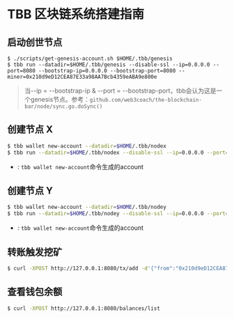 # TBB 区块链系统搭建指南

## 启动创世节点

```
$ ./scripts/get-genesis-account.sh $HOME/.tbb/genesis
$ tbb run --datadir=$HOME/.tbb/genesis --disable-ssl --ip=0.0.0.0 --port=8080 --bootstrap-ip=0.0.0.0 --bootstrap-port=8080 --miner=0x210d9eD12CEA87E33a98AA7Bcb4359eABA9e800e
```

> 当--ip = --bootstrap-ip & --port = --bootstrap-port，tbb会认为这是一个genesis节点。参考：`github.com/web3coach/the-blockchain-bar/node/sync.go.doSync()`


## 创建节点 X

```bash
$ tbb wallet new-account --datadir=$HOME/.tbb/nodex
$ tbb run --datadir=$HOME/.tbb/nodex --disable-ssl --ip=0.0.0.0 --port=8081 --bootstrap-ip=127.0.0.1 --bootstrap-port=8080 --miner=<address>
```
- *<account>:* `tbb wallet new-account`命令生成的account

## 创建节点 Y

```bash
$ tbb wallet new-account --datadir=$HOME/.tbb/nodey
$ tbb run --datadir=$HOME/.tbb/nodey --disable-ssl --ip=0.0.0.0 --port=8081 --bootstrap-ip=127.0.0.1 --bootstrap-port=8080 --miner=<address>
```
- *<account>:* `tbb wallet new-account`命令生成的account

## 转账触发挖矿

```bash
$ curl -XPOST http://127.0.0.1:8080/tx/add -d'{"from":"0x210d9eD12CEA87E33a98AA7Bcb4359eABA9e800","to":"0x210d9eD12CEA87E33a98AA7Bcb4359eABA9e800","value":10,"from_pwd":"iam59!z$"}' -H 'Accept: application/json'
```

## 查看钱包余额

```bash
$ curl -XPOST http://127.0.0.1:8080/balances/list
```
